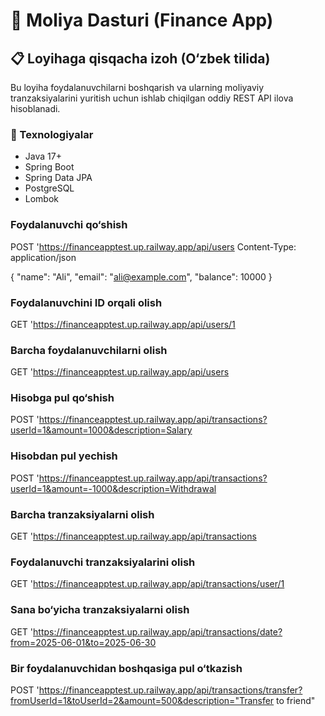 # 💸 Moliya Dasturi (Finance App)

## 📋 Loyihaga qisqacha izoh (O‘zbek tilida)

Bu loyiha foydalanuvchilarni boshqarish va ularning moliyaviy tranzaksiyalarini yuritish uchun ishlab chiqilgan oddiy REST API ilova hisoblanadi.

### 🔧 Texnologiyalar
- Java 17+
- Spring Boot
- Spring Data JPA
- PostgreSQL
- Lombok

### Foydalanuvchi qo‘shish
POST 'https://financeapptest.up.railway.app/api/users
Content-Type: application/json

{
"name": "Ali",
"email": "ali@example.com",
"balance": 10000
}

### Foydalanuvchini ID orqali olish
GET 'https://financeapptest.up.railway.app/api/users/1

### Barcha foydalanuvchilarni olish
GET 'https://financeapptest.up.railway.app/api/users

### Hisobga pul qo‘shish
POST 'https://financeapptest.up.railway.app/api/transactions?userId=1&amount=1000&description=Salary

### Hisobdan pul yechish
POST 'https://financeapptest.up.railway.app/api/transactions?userId=1&amount=-1000&description=Withdrawal

### Barcha tranzaksiyalarni olish
GET 'https://financeapptest.up.railway.app/api/transactions

### Foydalanuvchi tranzaksiyalarini olish
GET 'https://financeapptest.up.railway.app/api/transactions/user/1

### Sana bo‘yicha tranzaksiyalarni olish
GET 'https://financeapptest.up.railway.app/api/transactions/date?from=2025-06-01&to=2025-06-30

### Bir foydalanuvchidan boshqasiga pul o‘tkazish
POST 'https://financeapptest.up.railway.app/api/transactions/transfer?fromUserId=1&toUserId=2&amount=500&description="Transfer to friend"
